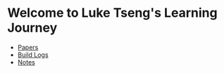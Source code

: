 # Welcome to Luke Tseng's Learning Journey

- [Papers](./content/papers/)
- [Build Logs](./content/build-logs/)
- [Notes](./content/notes/)
